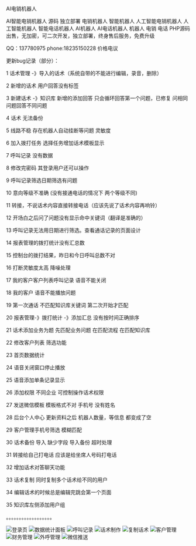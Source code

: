AI电销机器人

AI智能电销机器人 源码 独立部署 电销机器人 智能机器人 人工智能电销机器人 人工智能机器人 智能电话机器人 AI机器人 AI电话机器人 机器人 电销 电话 PHP源码出售，无加密，可二次开发，独立部署，终身售后服务，免费升级

QQ：137780975  phone:18235150228 价格电议

更新bug记录（部分）：

1 话术管理 -》导入的话术（系统自带的不能进行编辑，录音，删除）

2 新增的话术 用户回答没有标签 

3 新建话术 -》知识库 新增的添加回答  只会循环回答第一个问题，已修复  问相同问题回答不同问题

4 话术 无法备份

5 线路不稳 存在机器人自动挂断等问题  灵敏度 

6 加入拨打任务 选择任务增加话术模板显示

7 呼叫记录 没有数据 

8 修改完密码  其登录用户还可以操作

9 呼叫记录筛选日期筛选有问题

10 意向等级不准确  (没有接通电话的情况下  两个等级不同)

11 转接，不说话术内容直接转接电话（应该先说了话术内容再响铃）

12 开场白之后问了问题没有显示命中关键词（翻译是准确的）

13 呼叫记录无法用日期进行筛选。查看通话记录的页面设计

14 报表管理的拨打统计没有汇总数

15 控制台的拨打结果，昨日和今日呼叫总数不对

16 打断灵敏度太高 降噪处理

17 我的客户客户列表呼叫记录  语音不能关闭

18 我的客户 语音不能播放问题

19 第一次通话 不匹配知识库关键词  第二次开始才匹配

20 报表管理-》拨打统计 -》添加汇总 没有按时间正确排序

21 话术添加业务为题  先匹配业务问题  在匹配流程  在匹配知识库

22 修改客户列表 筛选功能 

23 首页数据统计

24 语音关闭窗口停止播放

25 语音添加单条记录显示

26 添加权限  不同企业 可控制操作话术权限

27 发送微信模板  模板格式不对 手机号 没有姓名

28 后台个人中心 更新资料之后  机器人数量，等信息 都变成了空

29 客户管理手机号筛选  模糊匹配

30 话术备份 导入 缺少字段  导入备份 超时处理

31 转接给自己打电话  应该是给坐席人号码打电话

32 增加话术对答聊天功能

33 话术复制 同时复制多个话术给不同的用户

34 编辑话术的时候总是编辑完跳会第一个页面

35 知识库左侧添加用户组

。。。。。。。。。。。。。。。。。。

![登录页](https://images.gitee.com/uploads/images/2019/0522/192827_9b52a359_953527.png "登录页")
![数据统计面板](https://images.gitee.com/uploads/images/2019/0522/192903_76d5e69e_953527.png "数据统计面板")
![呼叫记录](https://images.gitee.com/uploads/images/2019/0522/192931_f5b217db_953527.png "呼叫记录")
![话术制作](https://images.gitee.com/uploads/images/2019/0522/193003_27018607_953527.png "话术制作")
![复制话术](https://images.gitee.com/uploads/images/2019/0522/193026_7a8ac931_953527.png "复制话术")
![客户管理](https://images.gitee.com/uploads/images/2019/0522/193057_2b3699a5_953527.png "客户管理")
![财务管理](https://images.gitee.com/uploads/images/2019/0522/193118_66370486_953527.png "财务管理")
![外呼管理](https://images.gitee.com/uploads/images/2019/0522/193146_d1a2eda0_953527.png "外呼管理")
![微信推送](https://images.gitee.com/uploads/images/2019/0522/194901_4080b83f_953527.png "微信推送")
